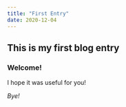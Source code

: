 ```yaml
---
title: "First Entry"
date: 2020-12-04
---
```


## This is my first blog entry

### Welcome!

I hope it was useful for you!

_Bye!_

